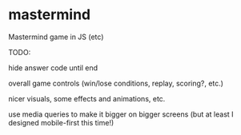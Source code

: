# mastermind
Mastermind game in JS (etc)


TODO:

hide answer code until end

overall game controls (win/lose conditions, replay, scoring?, etc.)

nicer visuals, some effects and animations, etc.

use media queries to make it bigger on bigger screens (but at least I designed mobile-first this time!)
